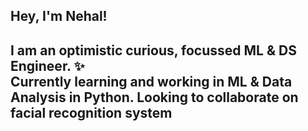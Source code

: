 ## Hey, I'm Nehal! 
I am an optimistic curious, focussed ML & DS Engineer. :sparkles:<br>
Currently learning and working in ML & Data Analysis in Python.
Looking to collaborate on facial recognition system
- 

<!---
Nehal065/Nehal065 is a ✨ special ✨ repository because its `README.md` (this file) appears on your GitHub profile.
You can click the Preview link to take a look at your changes.
--->
